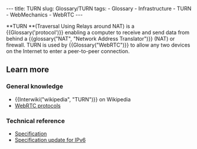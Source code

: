 --- title: TURN slug: Glossary/TURN tags: - Glossary - Infrastructure - TURN - WebMechanics - WebRTC ---

**TURN **(Traversal Using Relays around NAT) is a {{Glossary('protocol')}} enabling a computer to receive and send data from behind a {{glossary("NAT", "Network Address Translator")}} (NAT) or firewall. TURN is used by {{Glossary("WebRTC")}} to allow any two devices on the Internet to enter a peer-to-peer connection.

Learn more
----------

### General knowledge

-   {{Interwiki("wikipedia", "TURN")}} on Wikipedia
-   [WebRTC protocols](/en-US/docs/Web/API/WebRTC_API/Protocols)

### Technical reference

-   [Specification](https://www.ietf.org/rfc/rfc5766.txt)
-   [Specification update for IPv6](https://www.ietf.org/rfc/rfc6156.txt)
